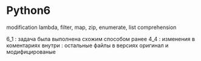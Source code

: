 # Python6
modification lambda, filter, map, zip, enumerate, list comprehension

6_1 : задача была выполнена схожим способом ранее
4_4 : изменения в коментариях внутри
: остальные файлы в версиях оригинал и модифицированые
